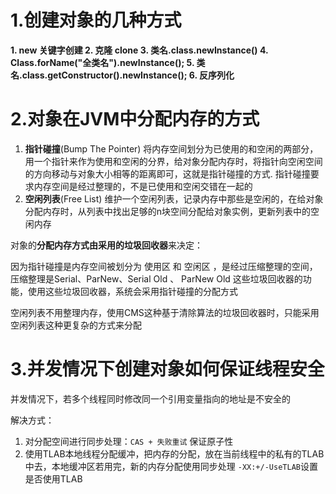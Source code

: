 ﻿
# 1.创建对象的几种方式
**1. new 关键字创建
2. 克隆 clone
3. 类名.class.newInstance() 
  4. Class.forName("全类名").newInstance();
5. 类名.class.getConstructor().newInstance();
 6. 反序列化**

# 2.对象在JVM中分配内存的方式
1. **指针碰撞**(Bump The Pointer)
	将内存空间划分为已使用的和空闲的两部分，用一个指针来作为使用和空闲的分界，给对象分配内存时，将指针向空闲空间的方向移动与对象大小相等的距离即可，这就是指针碰撞的方式.
	指针碰撞要求内存空间是经过整理的，不是已使用和空闲交错在一起的
2. **空闲列表**(Free List)
	维护一个空闲列表，记录内存中那些是空闲的，在给对象分配内存时，从列表中找出足够的n块空间分配给对象实例，更新列表中的空闲内存
	
	
	
对象的**分配内存方式由采用的垃圾回收器**来决定：

因为指针碰撞是内存空间被划分为 使用区 和 空闲区 ，是经过压缩整理的空间，压缩整理是Serial、ParNew、Serial Old 、 ParNew Old 这些垃圾回收器的功能，使用这些垃圾回收器，系统会采用指针碰撞的分配方式

空闲列表不用整理内存，使用CMS这种基于清除算法的垃圾回收器时，只能采用空闲列表这种更复杂的方式来分配

# 3.并发情况下创建对象如何保证线程安全
并发情况下，若多个线程同时修改同一个引用变量指向的地址是不安全的

解决方式：
1. 对分配空间进行同步处理：`CAS + 失败重试` 保证原子性
2. 使用TLAB本地线程分配缓冲，把内存的分配，放在当前线程中的私有的TLAB中去，本地缓冲区若用完，新的内存分配使用同步处理
	`-XX:+/-UseTLAB`设置是否使用TLAB
